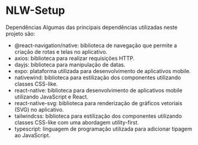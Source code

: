 # NLW-Setup

Dependências
Algumas das principais dependências utilizadas neste projeto são:

- @react-navigation/native: biblioteca de navegação que permite a criação de rotas e telas no aplicativo.
- axios: biblioteca para realizar requisições HTTP.
- dayjs: biblioteca para manipulação de datas.
- expo: plataforma utilizada para desenvolvimento de aplicativos mobile.
- nativewind: biblioteca para estilização dos componentes utilizando classes CSS-like.
- react-native: biblioteca para desenvolvimento de aplicativos mobile utilizando JavaScript e React.
- react-native-svg: biblioteca para renderização de gráficos vetoriais (SVG) no aplicativo.
- tailwindcss: biblioteca para estilização dos componentes utilizando classes CSS-like com uma abordagem utility-first.
- typescript: linguagem de programação utilizada para adicionar tipagem ao JavaScript.
